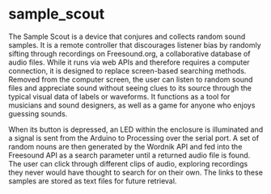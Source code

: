 # sample_scout

The Sample Scout is a device that conjures and collects random sound samples. It is a remote controller that discourages listener bias by randomly sifting through recordings on Freesound.org, a collaborative database of audio files. While it runs via web APIs and therefore requires a computer connection, it is designed to replace screen-based searching methods. Removed from the computer screen, the user can listen to random sound files and appreciate sound without seeing clues to its source through the typical visual data of labels or waveforms. It functions as a tool for musicians and sound designers, as well as a game for anyone who enjoys guessing sounds. 

When its button is depressed, an LED within the enclosure is illuminated and a signal is sent from the Arduino to Processing over the serial port. A set of random nouns are then generated by the Wordnik API and fed into the Freesound API as a search parameter until a returned audio file is found. The user can click through different clips of audio, exploring recordings they never would have thought to search for on their own. The links to these samples are stored as text files for future retrieval.
